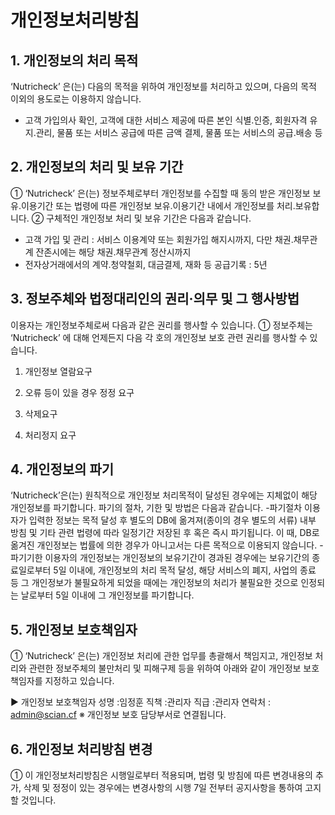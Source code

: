 # 개인정보처리방침
## 1. 개인정보의 처리 목적
‘Nutricheck’ 은(는) 다음의 목적을 위하여 개인정보를 처리하고 있으며, 다음의 목적 이외의 용도로는 이용하지 않습니다.
- 고객 가입의사 확인, 고객에 대한 서비스 제공에 따른 본인 식별.인증, 회원자격 유지.관리, 물품 또는 서비스 공급에 따른 금액 결제, 물품 또는 서비스의 공급.배송 등

## 2. 개인정보의 처리 및 보유 기간
① ‘Nutricheck’ 은(는) 정보주체로부터 개인정보를 수집할 때 동의 받은 개인정보 보유․이용기간 또는 법령에 따른 개인정보 보유․이용기간 내에서 개인정보를 처리․보유합니다.
② 구체적인 개인정보 처리 및 보유 기간은 다음과 같습니다.
- 고객 가입 및 관리 : 서비스 이용계약 또는 회원가입 해지시까지, 다만 채권․채무관계 잔존시에는 해당 채권․채무관계 정산시까지
- 전자상거래에서의 계약․청약철회, 대금결제, 재화 등 공급기록 : 5년

## 3. 정보주체와 법정대리인의 권리·의무 및 그 행사방법

이용자는 개인정보주체로써 다음과 같은 권리를 행사할 수 있습니다. ① 정보주체는 ‘Nutricheck’ 에 대해 언제든지 다음 각 호의 개인정보 보호 관련 권리를 행사할 수 있습니다.

1. 개인정보 열람요구

2. 오류 등이 있을 경우 정정 요구

3. 삭제요구

4. 처리정지 요구

## 4. 개인정보의 파기
‘Nutricheck’은(는) 원칙적으로 개인정보 처리목적이 달성된 경우에는 지체없이 해당 개인정보를 파기합니다. 파기의 절차, 기한 및 방법은 다음과 같습니다. -파기절차 이용자가 입력한 정보는 목적 달성 후 별도의 DB에 옮겨져(종이의 경우 별도의 서류) 내부 방침 및 기타 관련 법령에 따라 일정기간 저장된 후 혹은 즉시 파기됩니다. 이 때, DB로 옮겨진 개인정보는 법률에 의한 경우가 아니고서는 다른 목적으로 이용되지 않습니다. -파기기한 이용자의 개인정보는 개인정보의 보유기간이 경과된 경우에는 보유기간의 종료일로부터 5일 이내에, 개인정보의 처리 목적 달성, 해당 서비스의 폐지, 사업의 종료 등 그 개인정보가 불필요하게 되었을 때에는 개인정보의 처리가 불필요한 것으로 인정되는 날로부터 5일 이내에 그 개인정보를 파기합니다.

## 5. 개인정보 보호책임자
① ‘Nutricheck’ 은(는) 개인정보 처리에 관한 업무를 총괄해서 책임지고, 개인정보 처리와 관련한 정보주체의 불만처리 및 피해구제 등을 위하여 아래와 같이 개인정보 보호책임자를 지정하고 있습니다.

▶ 개인정보 보호책임자 성명 :임정훈 직책 :관리자 직급 :관리자 연락처 : admin@scian.cf ※ 개인정보 보호 담당부서로 연결됩니다.

## 6. 개인정보 처리방침 변경
① 이 개인정보처리방침은 시행일로부터 적용되며, 법령 및 방침에 따른 변경내용의 추가, 삭제 및 정정이 있는 경우에는 변경사항의 시행 7일 전부터 공지사항을 통하여 고지할 것입니다.
